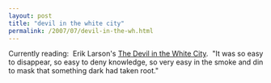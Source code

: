 ```yaml
---
layout: post
title: "devil in the white city"
permalink: /2007/07/devil-in-the-wh.html
---
```


Currently reading:  Erik Larson's [The Devil in the White City](http://www.amazon.com/exec/obidos/ASIN/0375725601/statingtheobviou/ref=nosim/).  "It was so easy to disappear, so easy to deny knowledge, so very easy in the smoke and din to mask that something dark had taken root."